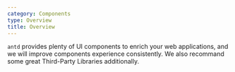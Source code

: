 ```yaml
---
category: Components
type: Overview
title: Overview
---
```


`antd` provides plenty of UI components to enrich your web applications, and we will improve components experience consistently. We also recommand some great Third-Party Libraries additionally.

